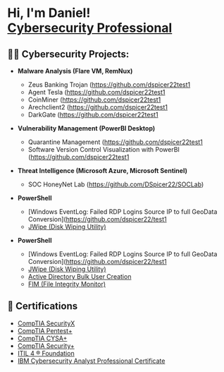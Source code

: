 <h1>Hi, I'm Daniel! <br/><a href="https://github.com/DSpicer22"><a href="https://www.linkedin.com/in/danielspicer24/">Cybersecurity Professional</a> </h1>

<h2>👨‍💻 Cybersecurity Projects:</h2>

- <b>Malware Analysis (Flare VM, RemNux)</b>
  - Zeus Banking Trojan (https://github.com/dspicer22test1
  - Agent Tesla (https://github.com/dspicer22test1
  - CoinMiner (https://github.com/dspicer22test1
  - Arechclient2 (https://github.com/dspicer22test1
  - DarkGate (https://github.com/dspicer22test1

- <b>Vulnerability Management (PowerBI Desktop)</b>
  - Quarantine Management (https://github.com/dspicer22test1
  - Software Version Control Visualization with PowerBI (https://github.com/dspicer22test1
 
- <b>Threat Intelligence (Microsoft Azure, Microsoft Sentinel)</b>
  - SOC HoneyNet Lab (https://github.com/DSpicer22/SOCLab)
  

- <b>PowerShell</b>
  - [Windows EventLog: Failed RDP Logins Source IP to full GeoData Conversion](https://github.com/dspicer22/test1
  - [JWipe (Disk Wiping Utility)](https://github.com/joshmadakor1/Jwipe.PowerShell)

- <b>PowerShell</b>
  - [Windows EventLog: Failed RDP Logins Source IP to full GeoData Conversion](https://github.com/dspicer22/test1
  - [JWipe (Disk Wiping Utility)](https://github.com/joshmadakor1/Jwipe.PowerShell)
  - [Active Directory Bulk User Creation](https://github.com/joshmadakor1/AD_PS)
  - [FIM (File Integrity Monitor)](https://github.com/joshmadakor1/PowerShell-Integrity-FIM)

<h2>📄 Certifications</h2>

- [CompTIA SecurityX](https://www.credly.com/badges/9d8844c6-90e8-407c-b904-c729355840df/linked_in_profile)
- [CompTIA Pentest+](https://www.credly.com/badges/ac6bcf2f-6e6c-48c2-b5c3-7105ed2eb920/linked_in_profile)
- [CompTIA CYSA+](https://www.credly.com/badges/ef8bccef-c4aa-4b41-ac97-19b190f59715/linked_in_profile)
- [CompTIA Security+](https://www.credly.com/badges/c847aed8-b112-440f-ae6b-c8b051f666b0/linked_in_profile)
- [ITIL 4 ® Foundation](https://www.credly.com/badges/c4bec6e1-8621-4d83-b56a-35d86f730b72/linked_in_profile)
- [IBM Cybersecurity Analyst Professional Certificate](https://www.credly.com/badges/90003c55-0007-480f-9673-55a4aab267f3/linked_in_profile)
<!--
<h2> 🤳 Connect with me:</h2>

[<img align="left" alt="Daniel Spicer | LinkedIn" width="22px" src="https://cdn.jsdelivr.net/npm/simple-icons@v3/icons/linkedin.svg" />][linkedin]

[linkedin]: https://linkedin.com/in/danielspicer24/




<h2>📺 Popular YouTube Videos</h2>

- [How to get into Cybersecurity Starting From Zero](https://www.youtube.com/watch?v=a83ASGn_V_s)
- [A Day in the Life of a Cybersecurity Anayst](https://www.youtube.com/watch?v=uHy3oM7NnoU)
- [How to Create a KeyLogger (C#)](https://www.youtube.com/watch?v=N-L9hklSlNk)
- [Ransomware Demonstration (C#)](https://www.youtube.com/watch?v=OfvdQeh79s0)
- [Is WGU Legit?](https://www.youtube.com/watch?v=E2MwRWxDBkA)
  >--
  <!--


[<img align="left" alt="JoshMadakor | YouTube" width="22px" src="https://cdn.jsdelivr.net/npm/simple-icons@v3/icons/youtube.svg" />][youtube]
[<img align="left" alt="JoshMadakor | Twitter" width="22px" src="https://cdn.jsdelivr.net/npm/simple-icons@v3/icons/twitter.svg" />][twitter]
[<img align="left" alt="JoshMadakor | Instagram" width="22px" src="https://cdn.jsdelivr.net/npm/simple-icons@v3/icons/instagram.svg" />][instagram]

[twitter]: https://twitter.com/joshmadakor
[youtube]: https://www.youtube.com/c/joshmadakor
[instagram]: https://www.instagram.com/joshmadakor/

-->

<!--
**DSpicer22/DSpicer22** is a ✨ _special_ ✨ repository because its `README.md` (this file) appears on your GitHub profile.

Here are some ideas to get you started:

- 🔭 I’m currently working on ...
- 🌱 I’m currently learning ...
- 👯 I’m looking to collaborate on ...
- 🤔 I’m looking for help with ...
- 💬 Ask me about ...
- 📫 How to reach me: ...
- 😄 Pronouns: ...
- ⚡ Fun fact: ...
-->
